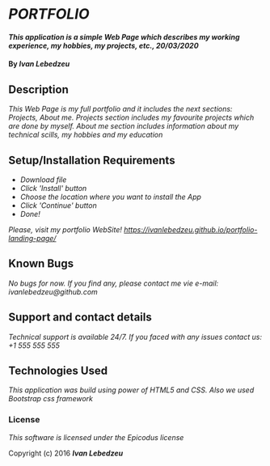 # _PORTFOLIO_

#### _This application is a simple Web Page which describes my working experience, my hobbies, my projects, etc., 20/03/2020_

#### By _**Ivan Lebedzeu**_

## Description

_This Web Page is my full portfolio and it includes the next sections: Projects, About me. Projects section includes my favourite projects which are done by myself. About me section includes information about my technical scills, my hobbies and my education_

## Setup/Installation Requirements

* _Download file_
* _Click 'Install' button_
* _Choose the location where you want to install the App_
* _Click 'Continue' button_
* _Done!_

_Please, visit my portfolio WebSite! https://ivanlebedzeu.github.io/portfolio-landing-page/_

## Known Bugs

_No bugs for now. If you find any, please contact me vie e-mail: ivanlebedzeu@github.com_

## Support and contact details

_Technical support is available 24/7. If you faced with any issues contact us: +1 555 555 555_

## Technologies Used

_This application was build using power of HTML5 and CSS. Also we used Bootstrap css framework_

### License

*This software is licensed under the Epicodus license*

Copyright (c) 2016 **_Ivan Lebedzeu_**